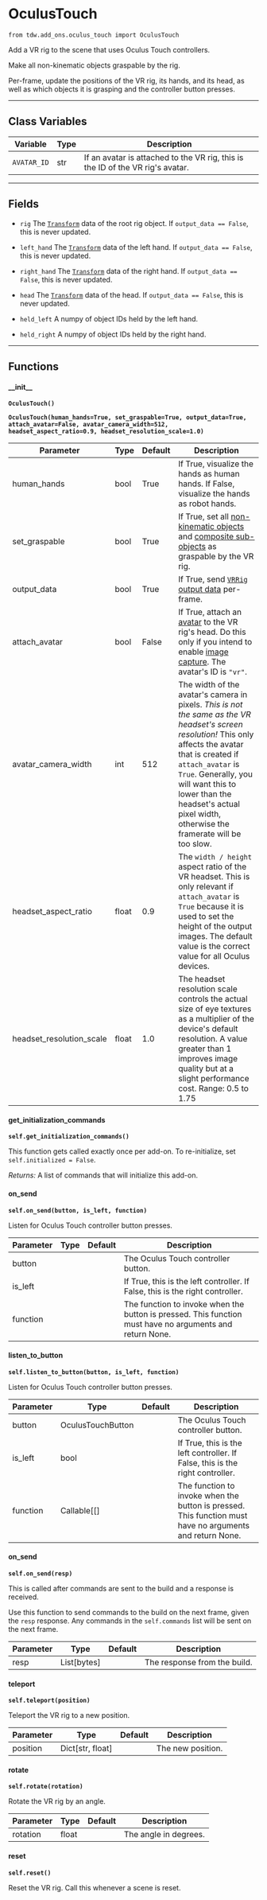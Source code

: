 # OculusTouch

`from tdw.add_ons.oculus_touch import OculusTouch`

Add a VR rig to the scene that uses Oculus Touch controllers.

Make all non-kinematic objects graspable by the rig.

Per-frame, update the positions of the VR rig, its hands, and its head, as well as which objects it is grasping and the controller button presses.

***

## Class Variables

| Variable | Type | Description |
| --- | --- | --- |
| `AVATAR_ID` | str | If an avatar is attached to the VR rig, this is the ID of the VR rig's avatar. |

***

## Fields

- `rig` The [`Transform`](../object_data/transform.md) data of the root rig object. If `output_data == False`, this is never updated.

- `left_hand` The [`Transform`](../object_data/transform.md) data of the left hand. If `output_data == False`, this is never updated.

- `right_hand` The [`Transform`](../object_data/transform.md) data of the right hand. If `output_data == False`, this is never updated.

- `head` The [`Transform`](../object_data/transform.md) data of the head. If `output_data == False`, this is never updated.

- `held_left` A numpy of object IDs held by the left hand.

- `held_right` A numpy of object IDs held by the right hand.

***

## Functions

#### \_\_init\_\_

**`OculusTouch()`**

**`OculusTouch(human_hands=True, set_graspable=True, output_data=True, attach_avatar=False, avatar_camera_width=512, headset_aspect_ratio=0.9, headset_resolution_scale=1.0)`**

| Parameter | Type | Default | Description |
| --- | --- | --- | --- |
| human_hands |  bool  | True | If True, visualize the hands as human hands. If False, visualize the hands as robot hands. |
| set_graspable |  bool  | True | If True, set all [non-kinematic objects](../../lessons/physx/physics_objects.md) and [composite sub-objects](../../lessons/physx/composite_objects.md) as graspable by the VR rig. |
| output_data |  bool  | True | If True, send [`VRRig` output data](../../api/output_data.md#VRRig) per-frame. |
| attach_avatar |  bool  | False | If True, attach an [avatar](../../lessons/core_concepts/avatars.md) to the VR rig's head. Do this only if you intend to enable [image capture](../../lessons/core_concepts/images.md). The avatar's ID is `"vr"`. |
| avatar_camera_width |  int  | 512 | The width of the avatar's camera in pixels. *This is not the same as the VR headset's screen resolution!* This only affects the avatar that is created if `attach_avatar` is `True`. Generally, you will want this to lower than the headset's actual pixel width, otherwise the framerate will be too slow. |
| headset_aspect_ratio |  float  | 0.9 | The `width / height` aspect ratio of the VR headset. This is only relevant if `attach_avatar` is `True` because it is used to set the height of the output images. The default value is the correct value for all Oculus devices. |
| headset_resolution_scale |  float  | 1.0 | The headset resolution scale controls the actual size of eye textures as a multiplier of the device's default resolution. A value greater than 1 improves image quality but at a slight performance cost. Range: 0.5 to 1.75 |

#### get_initialization_commands

**`self.get_initialization_commands()`**

This function gets called exactly once per add-on. To re-initialize, set `self.initialized = False`.

_Returns:_  A list of commands that will initialize this add-on.

#### on_send

**`self.on_send(button, is_left, function)`**

Listen for Oculus Touch controller button presses.

| Parameter | Type | Default | Description |
| --- | --- | --- | --- |
| button |  |  | The Oculus Touch controller button. |
| is_left |  |  | If True, this is the left controller. If False, this is the right controller. |
| function |  |  | The function to invoke when the button is pressed. This function must have no arguments and return None. |

#### listen_to_button

**`self.listen_to_button(button, is_left, function)`**

Listen for Oculus Touch controller button presses.

| Parameter | Type | Default | Description |
| --- | --- | --- | --- |
| button |  OculusTouchButton |  | The Oculus Touch controller button. |
| is_left |  bool |  | If True, this is the left controller. If False, this is the right controller. |
| function |  Callable[[] |  | The function to invoke when the button is pressed. This function must have no arguments and return None. |

#### on_send

**`self.on_send(resp)`**

This is called after commands are sent to the build and a response is received.

Use this function to send commands to the build on the next frame, given the `resp` response.
Any commands in the `self.commands` list will be sent on the next frame.

| Parameter | Type | Default | Description |
| --- | --- | --- | --- |
| resp |  List[bytes] |  | The response from the build. |

#### teleport

**`self.teleport(position)`**

Teleport the VR rig to a new position.

| Parameter | Type | Default | Description |
| --- | --- | --- | --- |
| position |  Dict[str, float] |  | The new position. |

#### rotate

**`self.rotate(rotation)`**

Rotate the VR rig by an angle.

| Parameter | Type | Default | Description |
| --- | --- | --- | --- |
| rotation |  float |  | The angle in degrees. |

#### reset

**`self.reset()`**

Reset the VR rig. Call this whenever a scene is reset.



